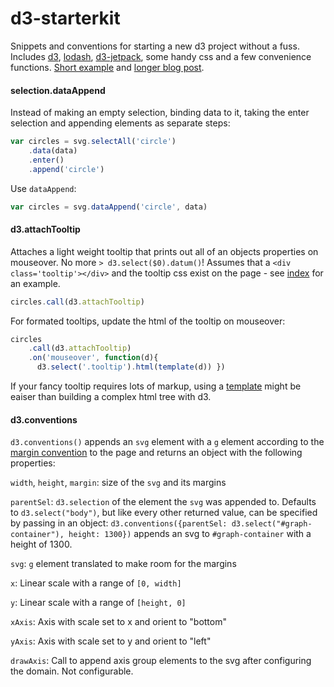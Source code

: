 # d3-starterkit
Snippets and conventions for starting a new d3 project without a fuss. Includes [d3](http://d3js.org/), [lodash](http://underscorejs.org/), [d3-jetpack](https://github.com/gka/d3-jetpack), some handy css and a few convenience functions. [Short example](http://bl.ocks.org/1wheel/1b6758978dc2d52d3a37) and [longer blog post](http://roadtolarissa.com/data-exploration/). 

#### selection.dataAppend

Instead of making an empty selection, binding data to it, taking the enter selection and appending elements as separate steps:

```js
var circles = svg.selectAll('circle')
    .data(data)
    .enter()
    .append('circle')    
```

Use `dataAppend`:

```js
var circles = svg.dataAppend('circle', data)
```

#### d3.attachTooltip

Attaches a light weight tooltip that prints out all of an objects properties on mouseover. No more `> d3.select($0).datum()`! Assumes that a `<div class='tooltip'></div>` and the tooltip css exist on the page - see [index](https://github.com/1wheel/d3-starterkit/blob/master/index.html) for an example. 

```js
circles.call(d3.attachTooltip)
```

For formated tooltips, update the html of the tooltip on mouseover:

```js
circles
    .call(d3.attachTooltip)
    .on('mouseover', function(d){
      d3.select('.tooltip').html(template(d)) })
```

If your fancy tooltip requires lots of markup, using a [template](http://underscorejs.org/#template) might be eaiser than building a complex html tree with d3. 

#### d3.conventions
`d3.conventions()` appends an `svg` element with a `g` element according to the  [margin convention](http://bl.ocks.org/mbostock/3019563) to the page and returns an object with the following properties:

`width`, `height`, `margin`: size of the `svg` and its margins

`parentSel`: `d3.selection` of the element the `svg` was appended to. Defaults to `d3.select("body")`, but like every other returned value, can be specified by passing in an object: `d3.conventions({parentSel: d3.select("#graph-container"), height: 1300})` appends an svg to `#graph-container` with a height of 1300.

`svg`: `g` element translated to make room for the margins

`x`: Linear scale with a range of `[0, width]`

`y`: Linear scale with a range of `[height, 0]`

`xAxis`: Axis with scale set to x and orient to "bottom"

`yAxis`: Axis with scale set to y and orient to "left"

`drawAxis`: Call to append axis group elements to the svg after configuring the domain. Not configurable.

